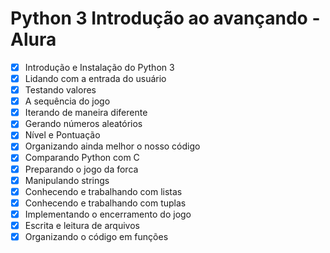 # Python 3 Introdução ao avançando - Alura

- [x] Introdução e Instalação do Python 3
- [x] Lidando com a entrada do usuário
- [x] Testando valores
- [x] A sequência do jogo
- [x] Iterando de maneira diferente
- [x] Gerando números aleatórios
- [x] Nível e Pontuação
- [x] Organizando ainda melhor o nosso código
- [x] Comparando Python com C
- [x] Preparando o jogo da forca
- [x] Manipulando strings
- [x] Conhecendo e trabalhando com listas
- [x] Conhecendo e trabalhando com tuplas
- [x] Implementando o encerramento do jogo
- [x] Escrita e leitura de arquivos
- [x] Organizando o código em funções
